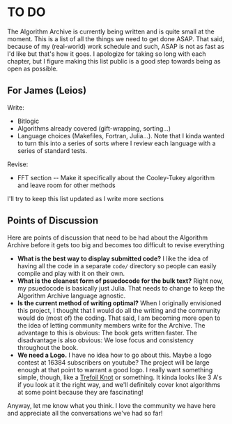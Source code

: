 # TO DO

The Algorithm Archive is currently being written and is quite small at the moment.
This is a list of all the things we need to get done ASAP.
That said, because of my (real-world) work schedule and such, ASAP is not as fast as I'd like but that's how it goes.
I apologize for taking so long with each chapter, but I figure making this list public is a good step towards being as open as possible.

## For James (Leios)

Write:

* Bitlogic
* Algorithms already covered (gift-wrapping, sorting...)
* Language choices (Makefiles, Fortran, Julia...). Note that I kinda wanted to turn this into a series of sorts where I review each language with a series of standard tests.

Revise:
* FFT section -- Make it specifically about the Cooley-Tukey algorithm and leave room for other methods

I'll try to keep this list updated as I write more sections

## Points of Discussion

Here are points of discussion that need to be had about the Algorithm Archive before it gets too big and becomes too difficult to revise everything

* **What is the best way to display submitted code?** I like the idea of having all the code in a separate `code/` directory so people can easily compile and play with it on their own.
* **What is the cleanest form of psuedocode for the bulk text?** Right now, my psuedocode is basically just Julia. That needs to change to keep the Algorithm Archive language agnostic.
* **Is the current method of writing optimal?** When I originally envisioned this project, I thought that I would do all the writing and the community would do (most of) the coding. That said, I am becoming more open to the idea of letting community members write for the Archive. The advantage to this is obvious: The book gets written faster. The disadvantage is also obvious: We lose focus and consistency throughout the book. 
* **We need a Logo.**  I have no idea how to go about this. Maybe a logo contest at 16384 subscribers on youtube? The project will be large enough at that point to warrant a good logo. I really want something simple, though, like a [Trefoil Knot](https://en.wikipedia.org/wiki/Trefoil_knot#/media/File:Trefoil_knot_left.svg) or something. It kinda looks like 3 A's if you look at it the right way, and we'll definitely cover knot algorithms at some point because they are fascinating! 

Anyway, let me know what you think. I love the community we have here and appreciate all the conversations we've had so far!
